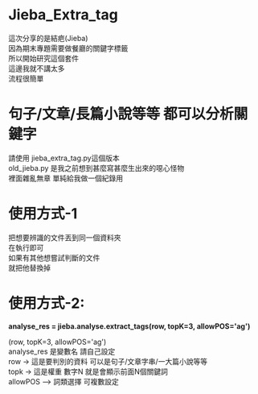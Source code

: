# Jieba_Extra_tag
 這次分享的是結疤(Jieba) <br> 
 因為期末專題需要做餐廳的關鍵字標籤 <br> 
 所以開始研究這個套件 <br> 
 這邊我就不講太多<br> 
 流程很簡單<br> 

# 句子/文章/長篇小說等等 都可以分析關鍵字

請使用 jieba_extra_tag.py這個版本 <br> 
old_jieba.py 是我之前想到甚麼寫甚麼生出來的噁心怪物 <br> 
裡面雜亂無章 單純給我做一個紀錄用<br> 

# 使用方式-1

把想要辨識的文件丟到同一個資料夾 <br> 
在執行即可 <br> 
如果有其他想嘗試判斷的文件 <br> 
就把他替換掉 <br> 

# 使用方式-2:  

**analyse_res = jieba.analyse.extract_tags(row, topK=3, allowPOS='ag')** 

(row, topK=3, allowPOS='ag') <br>
analyse_res 是變數名 請自己設定 <br>
row -> 這是要判別的資料 可以是句子/文章字串/一大篇小說等等 <br> 
topk  -> 這是權重 數字N 就是會顯示前面N個關鍵詞 <br> 
allowPOS --> 詞類選擇 可複數設定 <br> 
